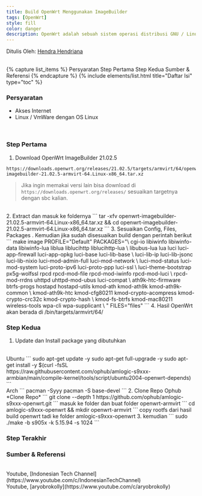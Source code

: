 ```yaml
---
title: Build OpenWrt Menggunakan ImageBuilder
tags: [OpenWrt]
style: fill
color: danger
description: OpenWrt adalah sebuah sistem operasi distribusi GNU / Linux yang berbasis firmware. Sistem operasi ini digunakan untuk perangkat yang tertanam terutama pada perangkat router. [Wikipedia]
---
```


Ditulis Oleh: [Hendra Hendriana](https://hendra-hendriana.github.io/about)

<br>
{% capture list_items %}
Persyaratan
Step Pertama
Step Kedua
Sumber & Referensi
{% endcapture %}
{% include elements/list.html title="Daftar Isi" type="toc" %}

<br>

### Persyaratan
- Akses Internet
- Linux / VmWare dengan OS Linux

<br>

### Step Pertama
1. Download OpenWrt ImageBuilder 21.02.5
```
https://downloads.openwrt.org/releases/21.02.5/targets/armvirt/64/openwrt-imagebuilder-21.02.5-armvirt-64.Linux-x86_64.tar.xz
```
> Jika ingin memakai versi lain bisa download di `https://downloads.openwrt.org/releases/` sesuaikan targetnya dengan sbc kalian.
<br>
2. Extract dan masuk ke foldernya
```
tar -xfv openwrt-imagebuilder-21.02.5-armvirt-64.Linux-x86_64.tar.xz && cd openwrt-imagebuilder-21.02.5-armvirt-64.Linux-x86_64.tar.xz
```
3. Sesuaikan Config, Files, Packages . Kemudian jika sudah disesuaikan build dengan perintah berikut
```
make image PROFILE="Default" PACKAGES="\
cgi-io libiwinfo libiwinfo-data libiwinfo-lua liblua liblucihttp liblucihttp-lua \
libubus-lua lua luci luci-app-firewall luci-app-opkg luci-base luci-lib-base \
luci-lib-ip luci-lib-jsonc luci-lib-nixio luci-mod-admin-full luci-mod-network \
luci-mod-status luci-mod-system luci-proto-ipv6 luci-proto-ppp luci-ssl \
luci-theme-bootstrap px5g-wolfssl rpcd rpcd-mod-file rpcd-mod-iwinfo rpcd-mod-luci \
rpcd-mod-rrdns uhttpd uhttpd-mod-ubus luci-compat \
ath9k-htc-firmware btrfs-progs hostapd hostapd-utils kmod-ath kmod-ath9k kmod-ath9k-common \
kmod-ath9k-htc kmod-cfg80211 kmod-crypto-acompress kmod-crypto-crc32c kmod-crypto-hash \
kmod-fs-btrfs kmod-mac80211 wireless-tools wpa-cli wpa-supplicant \
" FILES="files"
```
4. Hasil OpenWrt akan berada di /bin/targets/armvirt/64/

<br>

### Step Kedua
1. Update dan Install package yang dibutuhkan
<br>
Ubuntu
```
sudo apt-get update -y
sudo apt-get full-upgrade -y
sudo apt-get install -y $(curl -fsSL https://raw.githubusercontent.com/ophub/amlogic-s9xxx-armbian/main/compile-kernel/tools/script/ubuntu2004-openwrt-depends)
```
<br>
Arch
```
pacman -Syyy
pacman -S base-devel
```
2. Clone Repo Ophub
*Clone Repo*
```
git clone --depth 1 https://github.com/ophub/amlogic-s9xxx-openwrt.git
```
masuk ke folder dan buat folder openwrt-armvirt
```
cd amlogic-s9xxx-openwrt && mkdir openwrt-armvirt
```
copy rootfs dari hasil build openwrt tadi ke folder amlogic-s9xxx-openwrt
3. kemudian
```
sudo ./make -b s905x -k 5.15.94 -s 1024
```
<br>

### Step Terakhir

### Sumber & Referensi
<br>
Youtube, [Indonesian Tech Channel](https://www.youtube.com/c/IndonesianTechChannel)
<br>
Youtube, [aryobrokolly](https://www.youtube.com/c/aryobrokolly)

<br>



